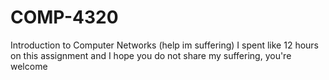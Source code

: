 # COMP-4320
Introduction to Computer Networks (help im suffering)
I spent like 12 hours on this assignment and I hope you do not share my suffering, you're welcome
